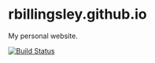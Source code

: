 # rbillingsley.github.io
My personal website.

[![Build Status](https://travis-ci.org/rbillingsley/rbillingsley.github.io.svg?branch=master)](https://travis-ci.org/rbillingsley/rbillingsley.github.io)
